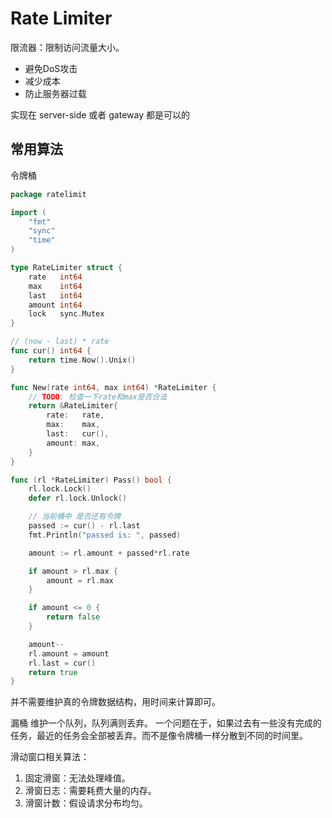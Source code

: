 # Rate Limiter
限流器：限制访问流量大小。
- 避免DoS攻击
- 减少成本
- 防止服务器过载

实现在 server-side 或者 gateway 都是可以的

## 常用算法
令牌桶
``` go
package ratelimit

import (
	"fmt"
	"sync"
	"time"
)

type RateLimiter struct {
	rate   int64
	max    int64
	last   int64
	amount int64
	lock   sync.Mutex
}

// (now - last) * rate
func cur() int64 {
	return time.Now().Unix()
}

func New(rate int64, max int64) *RateLimiter {
	// TODO: 检查一下rate和max是否合法
	return &RateLimiter{
		rate:   rate,
		max:    max,
		last:   cur(),
		amount: max,
	}
}

func (rl *RateLimiter) Pass() bool {
	rl.lock.Lock()
	defer rl.lock.Unlock()

	// 当前桶中 是否还有令牌
	passed := cur() - rl.last
	fmt.Println("passed is: ", passed)

	amount := rl.amount + passed*rl.rate

	if amount > rl.max {
		amount = rl.max
	}

	if amount <= 0 {
		return false
	}

	amount--
	rl.amount = amount
	rl.last = cur()
	return true
}
```
并不需要维护真的令牌数据结构，用时间来计算即可。

漏桶
维护一个队列，队列满则丢弃。
一个问题在于，如果过去有一些没有完成的任务，最近的任务会全部被丢弃。而不是像令牌桶一样分散到不同的时间里。

滑动窗口相关算法：
1. 固定滑窗：无法处理峰值。
2. 滑窗日志：需要耗费大量的内存。
3. 滑窗计数：假设请求分布均匀。
